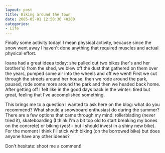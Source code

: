 ```yaml
---
layout: post
title: Biking around the town
date: 2005-05-01 12:50:36 +0200
categories:
- Life
---
```

Finally some activity today! I mean physical activity, because since the snow went away I haven't done anything that required muscles and actual physical effort.

Ioana had a great ideea today: she pulled out two bikes (her's and her brother's) from the shed, we blew off the dust that gathered on them over the years, pumped some air into the wheels and off we went! First we cut through the streets around her house, then we rode around the park, paused, rode some more around the park and then we headed back home. After getting off I felt like in the good days back in the winter: tired but great, feeling that I've accomplished something.

This brings me to a question I wanted to ask here on the blog: what do you recommend? What should a snowboard enthusiast do during the summer? There are a few options that came through my mind: rollerblading (never tried it), skateboarding (I think I'm a bit too old to start breaking my bones on the concrete) or biking (yes! - but I should invest in a shiny new bike). For the moment I think I'll stick with biking (on the borrowed bike) but does anyone have any other ideeas?

Don't hesitate: shoot me a comment!

